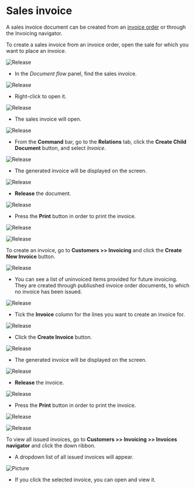 # Sales invoice

A sales invoice document can be created from an [invoice order](https://docs.erp.net/winclient/step-by-step/invoice-order.html) or through the Invoicing navigator.

To create a sales invoice from an invoice order, open the sale for which you want to place an invoice.

![Release](pictures/salesnvo9.png)

-	In the *Document flow* panel, find the sales invoice. 
 
![Release](pictures/salesnvo.png)

- Right-click to open it.

![Release](pictures/salinvo1.png)

- The sales invoice will open.

![Release](pictures/salinvo2.png)

-	From the **Command** bar, go to the **Relations** tab, click the **Create Child Document** button, and select *Invoice*.

![Release](pictures/salesnvo3.png)

-	The generated invoice will be displayed on the screen.
 
![Release](pictures/salinvo5.png)

-	**Release** the document.
 
![Release](pictures/salinvo7.png)

-	Press the **Print** button in order to print the invoice.

![Release](pictures/salinvo6.png)

![Release](pictures/salesinvoice9.png)

To create an invoice, go to **Customers >> Invoicing** and click the **Create New Invoice** button.

![Release](pictures/salinvo8.png)
  
- You can see a list of uninvoiced items provided for future invoicing. They are created through publiushed invoice order documents, to which no invoice has been issued.

![Release](pictures/salesinvo2.png)
  
- Tick the **Invoice** column for the lines you want to create an invoice for.

![Release](pictures/salesinvo3.png)
  
-	Click the **Create Invoice** button. 
 
![Release](pictures/salesinvo1.png)
  
-	The generated invoice will be displayed on the screen. 

![Release](pictures/salesinvo4.png)
  
- **Release** the invoice.
 
![Release](pictures/salinvo7.png)
  
-	Press the **Print** button in order to print the invoice.
 
![Release](pictures/salinvo6.png)

![Release](pictures/salesinvoice15.png)

To view all issued invoices, go to **Customers >> Invoicing >> Invoices navigator** and click the down ribbon.

- A dropdown list of all issued invoices will appear.

![Picture](pictures/salesinvoice16.png) 
      
- If you click the selected invoice, you can open and view it.




